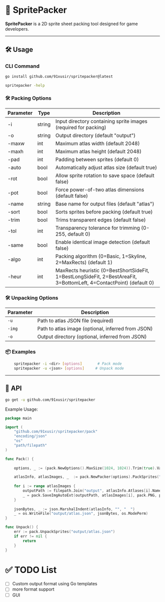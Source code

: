 # 🧩 SpritePacker

**SpritePacker** is a 2D sprite sheet packing tool designed for game developers.

------

## 🛠 Usage

### CLI Command

```bash
go install github.com/91xusir/spritepacker@latest
```

```bash
spritepacker -help
```

### 🛠️ Packing Options

| Parameter | Type   | Description                                                                                                         |
|-----------|--------|---------------------------------------------------------------------------------------------------------------------|
| -i        | string | Input directory containing sprite images (required for packing)                                                     |
| -o        | string | Output directory (default "output")                                                                                 |
| -maxw     | int    | Maximum atlas width (default 2048)                                                                                  |
| -maxh     | int    | Maximum atlas height (default 2048)                                                                                 |
| -pad      | int    | Padding between sprites (default 0)                                                                                 |
| -auto     | bool   | Automatically adjust atlas size (default true)                                                                      |
| -rot      | bool   | Allow sprite rotation to save space (default false)                                                                 |
| -pot      | bool   | Force power-of-two atlas dimensions (default false)                                                                 |
| -name     | string | Base name for output files (default "atlas")                                                                        |
| -sort     | bool   | Sorts sprites before packing (default true)                                                                         |
| -trim     | bool   | Trims transparent edges (default false)                                                                             |
| -tol      | int    | Transparency tolerance for trimming (0-255, default 0)                                                              |
| -same     | bool   | Enable identical image detection (default false)                                                                    |
| -algo     | int    | Packing algorithm (0=Basic, 1=Skyline, 2=MaxRects) (default 1)                                                      |
| -heur     | int    | MaxRects heuristic (0=BestShortSideFit, 1=BestLongSideFit, 2=BestAreaFit, 3=BottomLeft, 4=ContactPoint) (default 0) |

### 🛠️ Unpacking Options

| Parameter | Description                                        |
|-----------|----------------------------------------------------|
| `-u`      | Path to atlas JSON file (required)                 |
| `-img`    | Path to atlas image (optional, inferred from JSON) |
| `-o`      | Output directory (optional, inferred from JSON)    |

### 📦 Examples

```bash
	spritepacker -i <dir> [options]       # Pack mode
	spritepacker -u <json> [options]     # Unpack mode
```

------

## 🧪 API

```bash
go get -u github.com/91xusir/spritepacker
```

Example Usage:

```go
package main

import (
	"github.com/91xusir/spritepacker/pack"
	"encoding/json"
	"os"
	"path/filepath"
)

func Pack() {
	
	options, _ := (pack.NewOptions().MaxSize(1024, 1024)).Trim(true).Validate()

	atlasInfo, atlasImages, _  := pack.NewPacker(options).PackSprites("./input")
	
	for i := range atlasImages {
		outputPath := filepath.Join("output", atlasInfo.Atlases[i].Name)
		_ = pack.SaveImgAutoExt(outputPath, atlasImages[i], pack.PNG, pack.WithCLV(pack.DefaultCompression))
	}
	
	jsonBytes, _ := json.MarshalIndent(atlasInfo, "", "  ")
	_ = os.WriteFile("output/atlas.json", jsonBytes, os.ModePerm)
}

func Unpack() {
	err := pack.UnpackSprites("output/atlas.json")
	if err != nil {
		return
	}
}
```

# ✅ TODO List

- [ ] Custom output format using Go templates
- [ ] more format support
- [ ] GUI 
